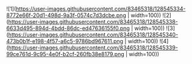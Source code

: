 ![1](https://user-images.githubusercontent.com/83465318/128545334-8772e66f-20d1-498d-9a3f-0574c7d3dcbe.png | width=100)) 
![2](https://user-images.githubusercontent.com/83465318/128545338-6633d495-894d-4bdd-86dc-ed47636155f0.png | width=100))
![3](https://user-images.githubusercontent.com/83465318/128545340-473b0b1f-e198-4f57-a6c5-9786bd967611.png | width=100))
![4](https://user-images.githubusercontent.com/83465318/128545339-99ce761d-9c95-4e0f-b2cf-260fb38e8179.png | width=100))

